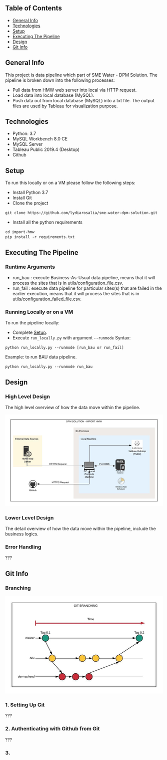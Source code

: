 ## Table of Contents
* [General Info](#General-Info)
* [Technologies](#Technologies)
* [Setup](#Setup)
* [Executing The Pipeline](#Executing-The-Pipeline)
* [Design](#Design)
* [Git Info](#Git-Info)

## General Info
This project is data pipeline which part of SME Water - DPM Solution. The pipeline is broken down into the following processes:
* Pull data from HMW web server into local via HTTP request.
* Load data into local database (MySQL).
* Push data out from local database (MySQL) into a txt file. The output files are used by Tableau for visualization purpose.

## Technologies
* Python: 3.7
* MySQL Workbench 8.0 CE
* MySQL Server
* Tableau Public 2019.4 (Desktop)
* Github
	
## Setup
To run this locally or on a VM please follow the following steps:
* Install Python 3.7
* Install Git
* Clone the project
```
git clone https://github.com/lydiarosalia/sme-water-dpm-solution.git
```

* Install all the python requirements
```
cd import-hmw
pip install -r requirements.txt
```

## Executing The Pipeline
### Runtime Arguments
* run_bau : execute Business-As-Usual data pipeline, means that it will process the sites that is in utils/configuration_file.csv.
* run_fail : execute data pipeline for particular sites(s) that are failed in the earlier execution, means that it will process the sites that is in utils/configuration_failed_file.csv.
  
### Running Locally or on a VM
To run the pipeline locally:
* Complete [Setup](#setup).
* Execute `run_locally.py` with argument `--runmode`
Syntax:
```
python run_locally.py --runmode [run_bau or run_fail]
```
Example: to run BAU data pipeline.
```
python run_locally.py --runmode run_bau
```

## Design
### High Level Design
The high level overview of how the data move within the pipeline.

![alt text](import-hmw/images/high-level-design-v02.jpeg)

### Lower Level Design
The detail overview of how the data move within the pipeline, include the business logics.

### Error Handling
???

## Git Info
### Branching
![alt text](import-hmw/images/git-branching-v01.jpeg)

### 1. Setting Up Git
???

### 2. Authenticating with Github from Git
???

### 3. 
